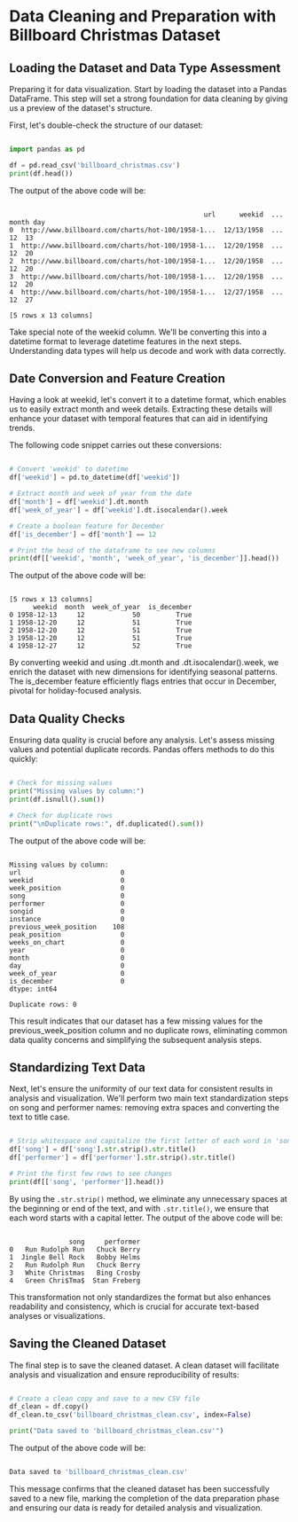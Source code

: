 # Data Cleaning and Preparation with Billboard Christmas Dataset

## Loading the Dataset and Data Type Assessment
Preparing it for data visualization. Start by loading the dataset into a Pandas DataFrame. This step will set a strong foundation for data cleaning by giving us a preview of the dataset's structure.

First, let's double-check the structure of our dataset:

```Python

import pandas as pd

df = pd.read_csv('billboard_christmas.csv')
print(df.head())
```
The output of the above code will be:

```Plain text

                                                 url      weekid  ...  month day
0  http://www.billboard.com/charts/hot-100/1958-1...  12/13/1958  ...     12  13
1  http://www.billboard.com/charts/hot-100/1958-1...  12/20/1958  ...     12  20
2  http://www.billboard.com/charts/hot-100/1958-1...  12/20/1958  ...     12  20
3  http://www.billboard.com/charts/hot-100/1958-1...  12/20/1958  ...     12  20
4  http://www.billboard.com/charts/hot-100/1958-1...  12/27/1958  ...     12  27

[5 rows x 13 columns]
```
Take special note of the weekid column. We'll be converting this into a datetime format to leverage datetime features in the next steps. Understanding data types will help us decode and work with data correctly.

## Date Conversion and Feature Creation

Having a look at weekid, let's convert it to a datetime format, which enables us to easily extract month and week details. Extracting these details will enhance your dataset with temporal features that can aid in identifying trends.

The following code snippet carries out these conversions:

```Python

# Convert 'weekid' to datetime
df['weekid'] = pd.to_datetime(df['weekid'])

# Extract month and week of year from the date
df['month'] = df['weekid'].dt.month
df['week_of_year'] = df['weekid'].dt.isocalendar().week

# Create a boolean feature for December
df['is_december'] = df['month'] == 12

# Print the head of the dataframe to see new columns
print(df[['weekid', 'month', 'week_of_year', 'is_december']].head())
```
The output of the above code will be:

```Plain text

[5 rows x 13 columns]
      weekid  month  week_of_year  is_december
0 1958-12-13     12            50         True
1 1958-12-20     12            51         True
2 1958-12-20     12            51         True
3 1958-12-20     12            51         True
4 1958-12-27     12            52         True
```
By converting weekid and using .dt.month and .dt.isocalendar().week, we enrich the dataset with new dimensions for identifying seasonal patterns. The is_december feature efficiently flags entries that occur in December, pivotal for holiday-focused analysis.

## Data Quality Checks

Ensuring data quality is crucial before any analysis. Let's assess missing values and potential duplicate records. Pandas offers methods to do this quickly:

```Python

# Check for missing values
print("Missing values by column:")
print(df.isnull().sum())

# Check for duplicate rows
print("\nDuplicate rows:", df.duplicated().sum())
```
The output of the above code will be:

```Plain text

Missing values by column:
url                         0
weekid                      0
week_position               0
song                        0
performer                   0
songid                      0
instance                    0
previous_week_position    108
peak_position               0
weeks_on_chart              0
year                        0
month                       0
day                         0
week_of_year                0
is_december                 0
dtype: int64

Duplicate rows: 0
```
This result indicates that our dataset has a few missing values for the previous_week_position column and no duplicate rows, eliminating common data quality concerns and simplifying the subsequent analysis steps.

## Standardizing Text Data
Next, let's ensure the uniformity of our text data for consistent results in analysis and visualization. We'll perform two main text standardization steps on song and performer names: removing extra spaces and converting the text to title case.

```Python

# Strip whitespace and capitalize the first letter of each word in 'song' and 'performer'
df['song'] = df['song'].str.strip().str.title()
df['performer'] = df['performer'].str.strip().str.title()

# Print the first few rows to see changes
print(df[['song', 'performer']].head())
```
By using the `.str.strip()` method, we eliminate any unnecessary spaces at the beginning or end of the text, and with `.str.title()`, we ensure that each word starts with a capital letter. The output of the above code will be:

```Plain text

               song     performer
0   Run Rudolph Run   Chuck Berry
1  Jingle Bell Rock   Bobby Helms
2   Run Rudolph Run   Chuck Berry
3   White Christmas   Bing Crosby
4   Green Chri$Tma$  Stan Freberg
```
This transformation not only standardizes the format but also enhances readability and consistency, which is crucial for accurate text-based analyses or visualizations.

## Saving the Cleaned Dataset

The final step is to save the cleaned dataset. A clean dataset will facilitate analysis and visualization and ensure reproducibility of results:

```Python

# Create a clean copy and save to a new CSV file
df_clean = df.copy()
df_clean.to_csv('billboard_christmas_clean.csv', index=False)

print("Data saved to 'billboard_christmas_clean.csv'")
```
The output of the above code will be:

```Python

Data saved to 'billboard_christmas_clean.csv'
```
This message confirms that the cleaned dataset has been successfully saved to a new file, marking the completion of the data preparation phase and ensuring our data is ready for detailed analysis and visualization.
